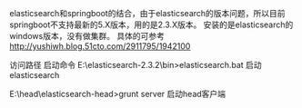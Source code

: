 elasticsearch和springboot的结合，由于elasticsearch的版本问题，所以目前springboot不支持最新的5.X版本，用的是2.3.X版本。
安装的是elasticsearch的windows版本，没有做集群。
具体的可参考
http://yushiwh.blog.51cto.com/2911795/1942100

访问路径
启动命令
E:\elasticsearch-2.3.2\bin>elasticsearch.bat  启动elasticsearch

E:\head\elasticsearch-head>grunt server   启动head客户端
